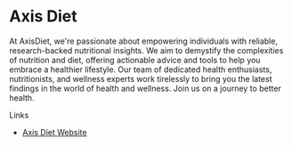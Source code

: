 # Axis Diet

At AxisDiet, we're passionate about empowering individuals with reliable, research-backed nutritional insights. 
We aim to demystify the complexities of nutrition and diet, offering actionable advice and tools to help you embrace a healthier lifestyle. 
Our team of dedicated health enthusiasts, nutritionists, and wellness experts work tirelessly to bring you the latest findings in the world of health and wellness. 
Join us on a journey to better health.

Links
- [Axis Diet Website](https://www.axisdiet.com)
